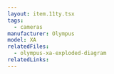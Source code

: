```yaml
---
layout: item.11ty.tsx
tags:
  - cameras
manufacturer: Olympus
model: XA
relatedFiles:
  - olympus-xa-exploded-diagram
relatedLinks:
---
```

